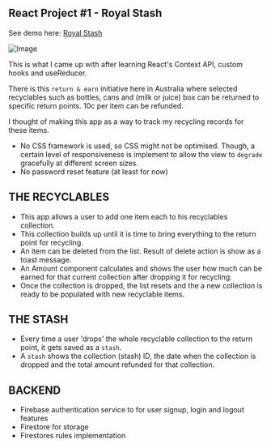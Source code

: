 React Project #1 - Royal Stash
-------------------------------

See demo here: [Royal Stash](https://royal-stash-590a6.web.app/)

![Image](https://github.com/user-attachments/assets/f3257c69-81cb-457d-9016-209e70663332)

This is what I came up with after learning React's Context API, custom hooks and useReducer.

There is this `return & earn` initiative here in Australia where selected recyclables such as bottles, cans and (milk or juice) box can be returned to specific return points.
10c per item can be refunded. 

I thought of making this app as a way to track my recycling records for these items. 

- No CSS framework is used, so CSS might not be optimised. Though, a certain level of responsiveness is implement to allow the view to `degrade` gracefully at different screen sizes.
- No password reset feature (at least for now)

THE RECYCLABLES
----------------
- This app allows a user to add one item each to his recyclables collection.
- This collection builds up until it is time to bring everything to the return point for recycling.
- An item can be deleted from the list. Result of delete action is show as a toast message.
- An Amount component calculates and shows the user how much can be earned for that current collection after dropping it for recycling.
- Once the collection is dropped, the list resets and the a new collection is ready to be populated with new recyclable items.

THE STASH
---------
- Every time a user 'drops' the whole recyclable collection to the return point, it gets saved as a `stash`.
- A `stash` shows the collection (stash) ID, the date when the collection is dropped and the total amount refunded for that collection.


BACKEND
-------

- Firebase authentication service to for user signup, login and logout features
- Firestore for storage
- Firestores rules implementation


  



